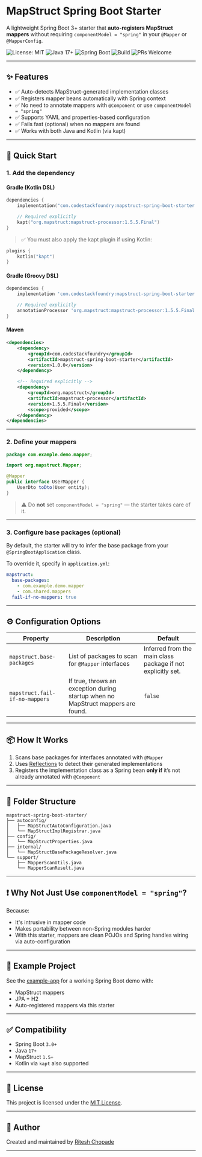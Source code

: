 # MapStruct Spring Boot Starter

A lightweight Spring Boot 3+ starter that **auto-registers MapStruct mappers** without requiring `componentModel = "spring"` in your `@Mapper` or `@MapperConfig`.

![License: MIT](https://img.shields.io/badge/License-MIT-yellow.svg)
![Java 17+](https://img.shields.io/badge/java-17+-blue.svg)
![Spring Boot](https://img.shields.io/badge/Spring%20Boot-3.x-brightgreen.svg)
![Build](https://github.com/codestackfoundry/spring-boot-starters/actions/workflows/gradle.yml/badge.svg)
![PRs Welcome](https://img.shields.io/badge/PRs-welcome-brightgreen.svg)

---

## ✨ Features

- ✅ Auto-detects MapStruct-generated implementation classes
- ✅ Registers mapper beans automatically with Spring context
- ✅ No need to annotate mappers with `@Component` or use `componentModel = "spring"`
- ✅ Supports YAML and properties-based configuration
- ✅ Fails fast (optional) when no mappers are found
- ✅ Works with both Java and Kotlin (via kapt)

---

## 🚀 Quick Start

### 1. Add the dependency

#### Gradle (Kotlin DSL)

```kotlin
dependencies {
    implementation("com.codestackfoundry:mapstruct-spring-boot-starter:0.0.1-SNAPSHOT")

    // Required explicitly
    kapt("org.mapstruct:mapstruct-processor:1.5.5.Final")
}
```

> ✅ You must also apply the kapt plugin if using Kotlin:
```kotlin
plugins {
    kotlin("kapt")
}
```

#### Gradle (Groovy DSL)

```groovy
dependencies {
    implementation 'com.codestackfoundry:mapstruct-spring-boot-starter:0.0.1-SNAPSHOT'

    // Required explicitly
    annotationProcessor 'org.mapstruct:mapstruct-processor:1.5.5.Final'
}
```

#### Maven

```xml
<dependencies>
    <dependency>
        <groupId>com.codestackfoundry</groupId>
        <artifactId>mapstruct-spring-boot-starter</artifactId>
        <version>1.0.0</version>
    </dependency>

    <!-- Required explicitly -->
    <dependency>
        <groupId>org.mapstruct</groupId>
        <artifactId>mapstruct-processor</artifactId>
        <version>1.5.5.Final</version>
        <scope>provided</scope>
    </dependency>
</dependencies>
```

---

### 2. Define your mappers

```java
package com.example.demo.mapper;

import org.mapstruct.Mapper;

@Mapper
public interface UserMapper {
    UserDto toDto(User entity);
}
```

> ⚠️ Do **not** set `componentModel = "spring"` — the starter takes care of it.

---

### 3. Configure base packages (optional)

By default, the starter will try to infer the base package from your `@SpringBootApplication` class.

To override it, specify in `application.yml`:

```yaml
mapstruct:
  base-packages:
    - com.example.demo.mapper
    - com.shared.mappers
  fail-if-no-mappers: true
```

---

## ⚙️ Configuration Options

| Property                     | Description                                                                      | Default                      |
|-----------------------------|----------------------------------------------------------------------------------|------------------------------|
| `mapstruct.base-packages`   | List of packages to scan for `@Mapper` interfaces                                | Inferred from the main class package if not explicitly set.     |
| `mapstruct.fail-if-no-mappers` | If true, throws an exception during startup when no MapStruct mappers are found. | `false`                      |

---

## 📦 How It Works

1. Scans base packages for interfaces annotated with `@Mapper`
2. Uses [Reflections](https://github.com/ronmamo/reflections) to detect their generated implementations
3. Registers the implementation class as a Spring bean **only if** it’s not already annotated with `@Component`

---

## 📁 Folder Structure

```
mapstruct-spring-boot-starter/
├── autoconfig/
│   ├── MapStructAutoConfiguration.java
│   └── MapStructImplRegistrar.java
├── config/
│   └── MapStructProperties.java
├── internal/
│   └── MapStructBasePackageResolver.java
└── support/
    ├── MapperScanUtils.java
    └── MapperScanResult.java
```

---

## ❗ Why Not Just Use `componentModel = "spring"`?

Because:
- It's intrusive in mapper code
- Makes portability between non-Spring modules harder
- With this starter, mappers are clean POJOs and Spring handles wiring via auto-configuration

---

## 🧪 Example Project

See the [example-app](./example-app/) for a working Spring Boot demo with:
- MapStruct mappers
- JPA + H2
- Auto-registered mappers via this starter

---

## ✅ Compatibility

- Spring Boot `3.0+`
- Java `17+`
- MapStruct `1.5+`
- Kotlin via `kapt` also supported

---

## 📄 License

This project is licensed under the [MIT License](LICENSE).

---

## 👤 Author

Created and maintained by [Ritesh Chopade](https://github.com/codeswithritesh)

---